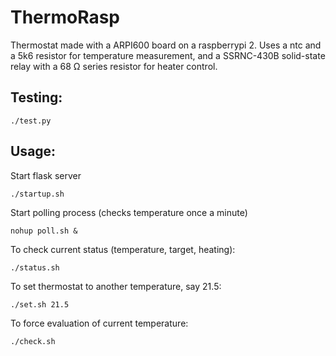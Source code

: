 # ThermoRasp
Thermostat made with a ARPI600 board on a raspberrypi 2.
Uses a ntc and a 5k6 resistor for temperature measurement,
and a SSRNC-430B solid-state relay with a 68 Ω series resistor for heater control.     

## Testing:

`./test.py`

## Usage:

Start flask server

`./startup.sh`

Start polling process (checks temperature once a minute)

`nohup poll.sh &`

To check current status (temperature, target, heating):

`./status.sh`

To set thermostat to another temperature, say 21.5:

`./set.sh 21.5`

To force evaluation of current temperature:

`./check.sh`


 
